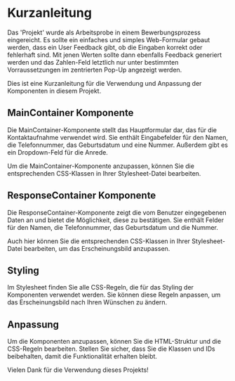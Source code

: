 # Kurzanleitung

Das 'Projekt' wurde als Arbeitsprobe in einem Bewerbungsprozess eingereicht. Es sollte ein einfaches und simples Web-Formular gebaut werden, dass ein User Feedback gibt, ob die Eingaben korrekt oder fehlerhaft sind. Mit jenen Werten sollte dann ebenfalls Feedback generiert werden und das Zahlen-Feld letztlich nur unter bestimmten Vorraussetzungen im zentrierten Pop-Up angezeigt werden.

Dies ist eine Kurzanleitung für die Verwendung und Anpassung der Komponenten in diesem Projekt.

## MainContainer Komponente

Die MainContainer-Komponente stellt das Hauptformular dar, das für die Kontaktaufnahme verwendet wird. Sie enthält Eingabefelder für den Namen, die Telefonnummer, das Geburtsdatum und eine Nummer. Außerdem gibt es ein Dropdown-Feld für die Anrede.

Um die MainContainer-Komponente anzupassen, können Sie die entsprechenden CSS-Klassen in Ihrer Stylesheet-Datei bearbeiten.

## ResponseContainer Komponente

Die ResponseContainer-Komponente zeigt die vom Benutzer eingegebenen Daten an und bietet die Möglichkeit, diese zu bestätigen. Sie enthält Felder für den Namen, die Telefonnummer, das Geburtsdatum und die Nummer.

Auch hier können Sie die entsprechenden CSS-Klassen in Ihrer Stylesheet-Datei bearbeiten, um das Erscheinungsbild anzupassen.

## Styling

Im Stylesheet finden Sie alle CSS-Regeln, die für das Styling der Komponenten verwendet werden. Sie können diese Regeln anpassen, um das Erscheinungsbild nach Ihren Wünschen zu ändern.

## Anpassung

Um die Komponenten anzupassen, können Sie die HTML-Struktur und die CSS-Regeln bearbeiten. Stellen Sie sicher, dass Sie die Klassen und IDs beibehalten, damit die Funktionalität erhalten bleibt.

Vielen Dank für die Verwendung dieses Projekts!
